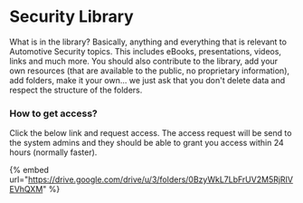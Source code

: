 # Security Library

What is in the library?  Basically, anything and everything that is relevant to Automotive Security topics.  This includes eBooks, presentations, videos, links and much more.  You should also contribute to the library, add your own resources \(that are available to the public, no proprietary information\), add folders, make it your own... we just ask that you don't delete data and respect the structure of the folders.  

### How to get access?

Click the below link and request access.  The access request will be send to the system admins and they should be able to grant you access within 24 hours \(normally faster\).  

{% embed url="https://drive.google.com/drive/u/3/folders/0BzyWkL7LbFrUV2M5RjRIVEVhQXM" %}

